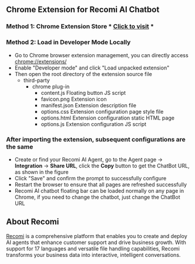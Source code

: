 ## Chrome Extension for Recomi AI Chatbot

### Method 1: Chrome Extension Store * [Click to visit]() *

### Method 2: Load in Developer Mode Locally

- Go to Chrome browser extension management, you can directly access [chrome://extensions/](chrome://extensions/)
- Enable "Developer mode" and click "Load unpacked extension"
- Then open the root directory of the extension source file
    - third-party
        - chrome plug-in
            - content.js          Floating button JS script
            - favicon.png         Extension icon
            - manifest.json       Extension description file
            - options.css         Extension configuration page style file
            - options.html        Extension configuration static HTML page
            - options.js          Extension configuration JS script

### After importing the extension, subsequent configurations are the same
- Create or find your Recomi AI Agent, go to the Agent page -> **Integration** -> **Share URL**, click the **Copy** button to get the ChatBot URL, as shown in the figure
- Click "Save" and confirm the prompt to successfully configure
- Restart the browser to ensure that all pages are refreshed successfully
- Recomi AI chatbot floating bar can be loaded normally on any page in Chrome, if you need to change the chatbot, just change the ChatBot URL

## About Recomi

[Recomi](https://powerdrill.ai/recomi) is a comprehensive platform that enables you to create and deploy AI agents that enhance customer support and drive business growth. With support for 17 languages and versatile file handling capabilities, Recomi transforms your business data into interactive, intelligent conversations.
